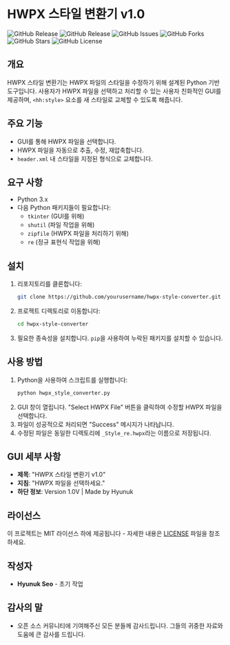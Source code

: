 # HWPX 스타일 변환기 v1.0
![GitHub Release](https://img.shields.io/github/v/release/Seobuk/gpt-researcher?style=flat&logo=github)
![GitHub Release](https://img.shields.io/github/v/release/Seobuk/hwpx-style-converter?style=flat&logo=github)
![GitHub Issues](https://img.shields.io/github/issues/Seobuk/hwpx-style-converter)
![GitHub Forks](https://img.shields.io/github/forks/Seobuk/hwpx-style-converter)
![GitHub Stars](https://img.shields.io/github/stars/Seobuk/hwpx-style-converter)
![GitHub License](https://img.shields.io/github/license/Seobuk/hwpx-style-converter)

## 개요
HWPX 스타일 변환기는 HWPX 파일의 스타일을 수정하기 위해 설계된 Python 기반 도구입니다. 사용자가 HWPX 파일을 선택하고 처리할 수 있는 사용자 친화적인 GUI를 제공하며, `<hh:style>` 요소를 새 스타일로 교체할 수 있도록 해줍니다.

## 주요 기능
- GUI를 통해 HWPX 파일을 선택합니다.
- HWPX 파일을 자동으로 추출, 수정, 재압축합니다.
- `header.xml` 내 스타일을 지정된 형식으로 교체합니다.

## 요구 사항
- Python 3.x
- 다음 Python 패키지들이 필요합니다:
  - `tkinter` (GUI를 위해)
  - `shutil` (파일 작업을 위해)
  - `zipfile` (HWPX 파일을 처리하기 위해)
  - `re` (정규 표현식 작업을 위해)

## 설치
1. 리포지토리를 클론합니다:
   ```bash
   git clone https://github.com/yourusername/hwpx-style-converter.git
   ```
2. 프로젝트 디렉토리로 이동합니다:
   ```bash
   cd hwpx-style-converter
   ```
3. 필요한 종속성을 설치합니다. `pip`을 사용하여 누락된 패키지를 설치할 수 있습니다.

## 사용 방법
1. Python을 사용하여 스크립트를 실행합니다:
   ```bash
   python hwpx_style_converter.py
   ```
2. GUI 창이 열립니다. "Select HWPX File" 버튼을 클릭하여 수정할 HWPX 파일을 선택합니다.
3. 파일이 성공적으로 처리되면 "Success" 메시지가 나타납니다.
4. 수정된 파일은 동일한 디렉토리에 `_Style_re.hwpx`라는 이름으로 저장됩니다.

## GUI 세부 사항
- **제목**: "HWPX 스타일 변환기 v1.0"
- **지침**: "HWPX 파일을 선택하세요."
- **하단 정보**: Version 1.0V | Made by Hyunuk

## 라이선스
이 프로젝트는 MIT 라이선스 하에 제공됩니다 - 자세한 내용은 [LICENSE](LICENSE) 파일을 참조하세요.

## 작성자
- **Hyunuk Seo** - 초기 작업

## 감사의 말
- 오픈 소스 커뮤니티에 기여해주신 모든 분들께 감사드립니다. 그들의 귀중한 자료와 도움에 큰 감사를 드립니다.
